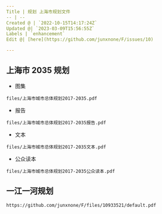 ```yaml
---
Title | 规划 上海市规划文件
-- | --
Created @ | `2022-10-15T14:17:24Z`
Updated @| `2023-03-09T15:56:55Z`
Labels | `enhancement`
Edit @| [here](https://github.com/junxnone/F/issues/10)

---
```

## 上海市 2035 规划

- 图集

```pdf
files/上海市城市总体规划2017-2035.pdf
```

- 报告

```pdf
files/上海市城市总体规划2017-2035报告.pdf
```

- 文本

```pdf
files/上海市城市总体规划2017-2035文本.pdf
```
- 公众读本

```pdf
files/上海市城市总体规划2017-2035公众读本.pdf
```

## 一江一河规划

```pdf
https://github.com/junxnone/F/files/10933521/default.pdf
```
